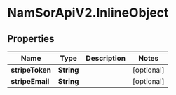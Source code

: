 # NamSorApiV2.InlineObject

## Properties
Name | Type | Description | Notes
------------ | ------------- | ------------- | -------------
**stripeToken** | **String** |  | [optional] 
**stripeEmail** | **String** |  | [optional] 


